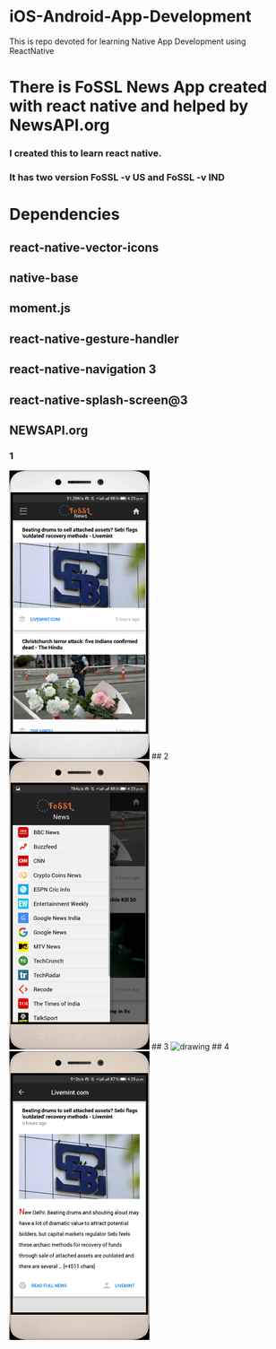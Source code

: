 # iOS-Android-App-Development
This is repo devoted for learning Native App Development using ReactNative
# There is FoSSL News App created with react native and helped by NewsAPI.org
### I created this to learn react native.
### It has two version FoSSL -v US and FoSSL -v IND
# Dependencies
## react-native-vector-icons
## native-base
## moment.js
## react-native-gesture-handler
## react-native-navigation 3
## react-native-splash-screen@3
## NEWSAPI.org
### 1
<img src="/src/fossl1.jpg" alt="drawing" width="250"/>
## 2
<img src="/src/fossl2.jpg" alt="drawing" width="250"/>
## 3
<img src="/src/fossl3.jpg" alt="drawing" width="250"/>
## 4
<img src="/src/fossl4.jpg" alt="drawing" width="250"/>
